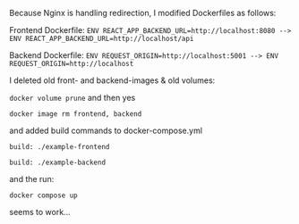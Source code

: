 Because Nginx is handling redirection, I modified Dockerfiles as follows:  

Frontend Dockerfile:
````ENV REACT_APP_BACKEND_URL=http://localhost:8080 --> ENV REACT_APP_BACKEND_URL=http://localhost/api````

Backend Dockerfile:
````ENV REQUEST_ORIGIN=http://localhost:5001 --> ENV REQUEST_ORIGIN=http://localhost````

I deleted old front- and backend-images & old volumes:

````docker volume prune```` and then yes

````docker image rm frontend, backend````

and added build commands to docker-compose.yml 

````build: ./example-frontend````

````build: ./example-backend````

and the run:

````docker compose up````

seems to work...
